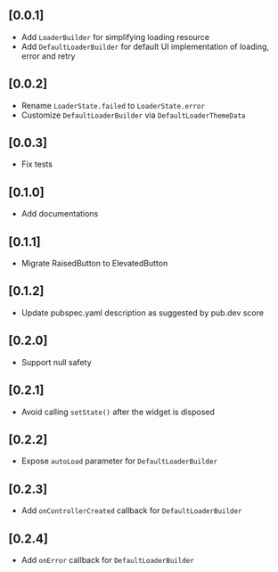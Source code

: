 ## [0.0.1]

* Add `LoaderBuilder` for simplifying loading resource
* Add `DefaultLoaderBuilder` for default UI implementation of loading, error and retry

## [0.0.2]

* Rename `LoaderState.failed` to `LoaderState.error`
* Customize `DefaultLoaderBuilder` via `DefaultLoaderThemeData`

## [0.0.3]

* Fix tests

## [0.1.0]

* Add documentations

## [0.1.1]

* Migrate RaisedButton to ElevatedButton

## [0.1.2]

* Update pubspec.yaml description as suggested by pub.dev score

## [0.2.0]

* Support null safety

## [0.2.1]

* Avoid calling `setState()` after the widget is disposed

## [0.2.2]

* Expose `autoLoad` parameter for `DefaultLoaderBuilder`

## [0.2.3]

* Add `onControllerCreated` callback for `DefaultLoaderBuilder`

## [0.2.4]

* Add `onError` callback for `DefaultLoaderBuilder`